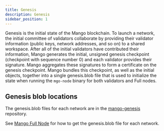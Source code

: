 ```yaml
---
title: Genesis
description: Genesis
sidebar_position: 1
---
```


Genesis is the initial state of the Mango blockchain. To launch a network, the initial committee of validators collaborate by providing their validator information (public keys, network addresses, and so on) to a shared workspace. After all of the initial validators have contributed their information, Mango generates the initial, unsigned genesis checkpoint (checkpoint with sequence number 0) and each validator provides their signature. Mango aggregates these signatures to form a certificate on the genesis checkpoint. Mango bundles this checkpoint, as well as the initial objects, together into a single genesis.blob file that is used to initialize the state when running the `mgo-node` binary for both validators and Full nodes.

## Genesis blob locations

The genesis.blob files for each network are in the [mango-genesis](https://github.com/MangoNet-Labs/mango-genesis) repository.

See [Mango Full Node](./mango-full-node#set-up-from-source) for how to get the genesis.blob file for each network.
